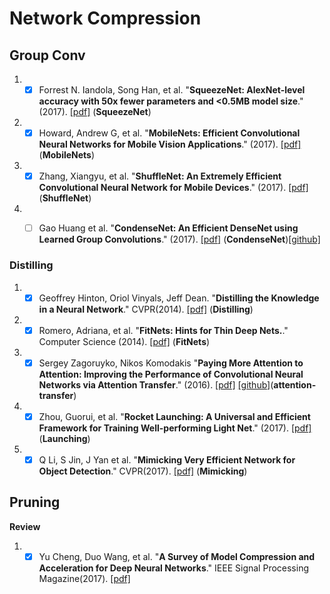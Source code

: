 # Network Compression
## Group Conv
1. - [x] Forrest N. Iandola, Song Han, et al. "**SqueezeNet: AlexNet-level accuracy with 50x fewer parameters and <0.5MB model size**." (2017). [[pdf]](https://arxiv.org/abs/1602.07360) (**SqueezeNet**)

1. - [x] Howard, Andrew G, et al. "**MobileNets: Efficient Convolutional Neural Networks for Mobile Vision Applications**." (2017). [[pdf]](https://arxiv.org/abs/1704.04861) (**MobileNets**)

1. - [x] Zhang, Xiangyu, et al. "**ShuffleNet: An Extremely Efficient Convolutional Neural Network for Mobile Devices**." (2017). [[pdf]](https://arxiv.org/abs/1707.01083) (**ShuffleNet**)

1. - [ ] Gao Huang et al. "**CondenseNet: An Efficient DenseNet using Learned Group Convolutions**." (2017). [[pdf]](http://www.cs.cornell.edu/~gaohuang/papers/condensenet.pdf) (**CondenseNet**)[[github]](https://github.com/ShichenLiu/CondenseNet)



### Distilling
1. - [X] Geoffrey Hinton, Oriol Vinyals, Jeff Dean. "**Distilling the Knowledge in a Neural Network**." CVPR(2014). [[pdf]](https://arxiv.org/abs/1503.02531) (**Distilling**)

1. - [X] Romero, Adriana, et al. "**FitNets: Hints for Thin Deep Nets.**." Computer Science (2014). [[pdf]](https://arxiv.org/abs/1412.6550) (**FitNets**)

1. - [x] Sergey Zagoruyko, Nikos Komodakis "**Paying More Attention to Attention: Improving the Performance of Convolutional Neural Networks via Attention Transfer**." (2016). [[pdf]](https://arxiv.org/abs/1612.03928) [[github]](https://github.com/szagoruyko/attention-transfer)(**attention-transfer**)

1. - [x] Zhou, Guorui, et al. "**Rocket Launching: A Universal and Efficient Framework for Training Well-performing Light Net**." (2017). [[pdf]](Csc.kth.se/~vahidk/face_ert.html) (**Launching**)

1. - [x] Q Li, S Jin, J Yan et al. "**Mimicking Very Efficient Network for Object Detection**." CVPR(2017). [[pdf]](http://openaccess.thecvf.com/content_cvpr_2017/papers/Li_Mimicking_Very_Efficient_CVPR_2017_paper.pdf) (**Mimicking**)

## Pruning


**Review**
1. - [x] Yu Cheng, Duo Wang, et al. "**A Survey of Model Compression and Acceleration for Deep Neural Networks**." IEEE Signal Processing Magazine(2017). [[pdf]](https://arxiv.org/abs/1710.09282) 

